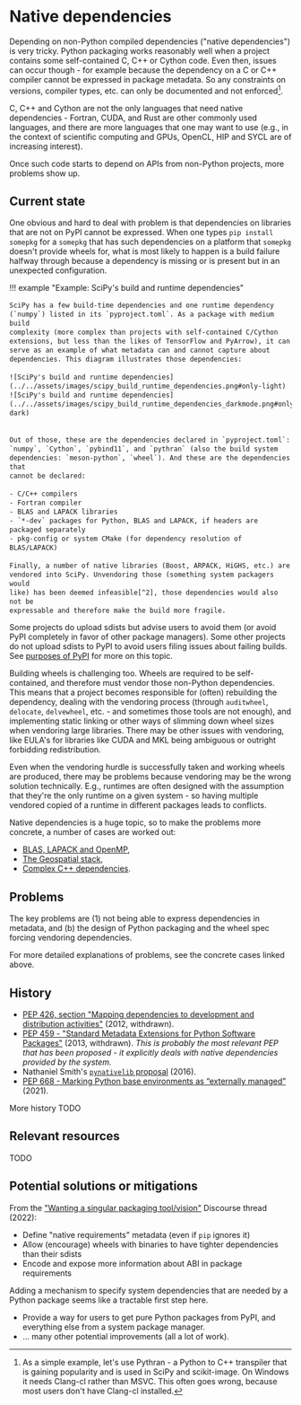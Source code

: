 # Native dependencies

Depending on non-Python compiled dependencies ("native dependencies") is very
tricky. Python packaging works reasonably well when a project contains some
self-contained C, C++ or Cython code. Even then, issues can occur though - for
example because the dependency on a C or C++ compiler cannot be expressed in
package metadata. So any constraints on versions, compiler types, etc. can only
be documented and not enforced[^1].

[^1]:
    As a simple example, let's use Pythran - a Python to C++ transpiler that is
    gaining popularity and is used in SciPy and scikit-image. On Windows it
    needs Clang-cl rather than MSVC. This often goes wrong, because most users
    don't have Clang-cl installed.

C, C++ and Cython are not the only languages that need native dependencies -
Fortran, CUDA, and Rust are other commonly used languages, and there are more
languages that one may want to use (e.g., in the context of scientific
computing and GPUs, OpenCL, HIP and SYCL are of increasing interest).

Once such code starts to depend on APIs from non-Python projects, more problems
show up.


## Current state

One obvious and hard to deal with problem is that dependencies on libraries
that are not on PyPI cannot be expressed. When one types `pip install somepkg`
for a `somepkg` that has such dependencies on a platform that `somepkg` doesn't
provide wheels for, what is most likely to happen is a build failure halfway
through because a dependency is missing or is present but in an unexpected
configuration.

!!! example "Example: SciPy's build and runtime dependencies"

    SciPy has a few build-time dependencies and one runtime dependency
    (`numpy`) listed in its `pyproject.toml`. As a package with medium build
    complexity (more complex than projects with self-contained C/Cython
    extensions, but less than the likes of TensorFlow and PyArrow), it can
    serve as an example of what metadata can and cannot capture about
    dependencies. This diagram illustrates those dependencies:

    ![SciPy's build and runtime dependencies](../../assets/images/scipy_build_runtime_dependencies.png#only-light)
    ![SciPy's build and runtime dependencies](../../assets/images/scipy_build_runtime_dependencies_darkmode.png#only-dark)


    Out of those, these are the dependencies declared in `pyproject.toml`:
    `numpy`, `Cython`, `pybind11`, and `pythran` (also the build system
    dependencies: `meson-python`, `wheel`). And these are the dependencies that
    cannot be declared:

    - C/C++ compilers
    - Fortran compiler
    - BLAS and LAPACK libraries
    - `*-dev` packages for Python, BLAS and LAPACK, if headers are packaged separately
    - pkg-config or system CMake (for dependency resolution of BLAS/LAPACK)

    Finally, a number of native libraries (Boost, ARPACK, HiGHS, etc.) are
    vendored into SciPy. Unvendoring those (something system packagers would
    like) has been deemed infeasible[^2], those dependencies would also not be
    expressable and therefore make the build more fragile.

[^2]:
    With Meson as the new build system for SciPy, it is becoming possible to
    query the system for dependencies first, and only fall back to a vendored
    version if the system is not found. This may be done in the future.

Some projects do upload sdists but advise users to avoid them (or avoid PyPI
completely in favor of other package managers). Some other projects do not
upload sdists to PyPI to avoid users filing issues about failing builds. See
[purposes of PyPI](../../meta-topics/purposes_of_pypi.md) for more on this
topic.

Building wheels is challenging too. Wheels are required to be self-contained,
and therefore must vendor those non-Python dependencies. This means that a
project becomes responsible for (often) rebuilding the dependency, dealing with
the vendoring process (through `auditwheel`, `delocate`, `delvewheel`, etc. -
and sometimes those tools are not enough), and implementing static linking or
other ways of slimming down wheel sizes when vendoring large libraries. There
may be other issues with vendoring, like EULA's for libraries like CUDA and MKL
being ambiguous or outright forbidding redistribution.

Even when the vendoring hurdle is successfully taken and working wheels are
produced, there may be problems because vendoring may be the wrong solution
technically. E.g., runtimes are often designed with the assumption that they're
the only runtime on a given system - so having multiple vendored copied of a
runtime in different packages leads to conflicts.

Native dependencies is a huge topic, so to make the problems more concrete, a
number of cases are worked out:

- [BLAS, LAPACK and OpenMP](blas_openmp.md),
- [The Geospatial stack](geospatial_stack.md),
- [Complex C++ dependencies](cpp_deps.md).


## Problems

The key problems are (1) not being able to express dependencies in metadata,
and (b) the design of Python packaging and the wheel spec forcing vendoring
dependencies.

For more detailed explanations of problems, see the concrete cases linked above.


## History

- [PEP 426, section "Mapping dependencies to development and distribution activities"](https://peps.python.org/pep-0426/#mapping-dependencies-to-development-and-distribution-activities) (2012, withdrawn).
- [PEP 459 - "Standard Metadata Extensions for Python Software Packages"](https://peps.python.org/pep-0459/)
  (2013, withdrawn). *This is probably the most relevant PEP that has been
  proposed - it explicitly deals with native dependencies provided by the
  system.*
- Nathaniel Smith's [`pynativelib` proposal](https://github.com/njsmith/wheel-builders/blob/pynativelib-proposal/pynativelib-proposal.rst)
  (2016).
- [PEP 668 - Marking Python base environments as “externally managed”](https://peps.python.org/pep-0668/) (2021).

More history TODO


## Relevant resources

TODO


## Potential solutions or mitigations

From the ["Wanting a singular packaging tool/vision"](https://discuss.python.org/t/wanting-a-singular-packaging-tool-vision/21141/92)
Discourse thread (2022):

- Define "native requirements" metadata (even if `pip` ignores it)
- Allow (encourage) wheels with binaries to have tighter dependencies than their sdists
- Encode and expose more information about ABI in package requirements

Adding a mechanism to specify system dependencies that are needed by a Python
package seems like a tractable first step here.

- Provide a way for users to get pure Python packages from PyPI, and everything
  else from a system package manager.
- ... many other potential improvements (all a lot of work).
